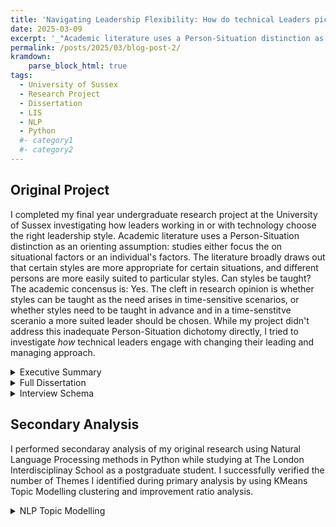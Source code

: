 ```yaml
---
title: 'Navigating Leadership Flexibility: How do technical Leaders pick the right approach?'
date: 2025-03-09
excerpt: '_"Academic literature uses a Person-Situation distinction as a orienting  assumption: studies either focus the on situational factors or an individual''s factors" ... "The cleft in research opinion is whether styles can be taught as the need arises in time-sensitive scenarios, or whether styles need to be taught in advance and in a time-senstitve sceranio a more suited leader should be chosen."_'
permalink: /posts/2025/03/blog-post-2/
kramdown:
    parse_block_html: true
tags:
  - University of Sussex
  - Research Project
  - Dissertation
  - LIS
  - NLP
  - Python
  #- category1
  #- category2
---
```


## Original Project
I completed my final year undergraduate research project at the University of Sussex investigating how leaders working in or with technology choose the right leadership style. Academic literature uses a Person-Situation distinction as an orienting  assumption: studies either focus the on situational factors or an individual's factors. The literature broadly draws out that certain styles are more appropriate for certain situations, and different persons are more easily suited to particular styles. Can styles be taught? The academic concensus is: Yes. The cleft in research opinion is whether styles can be taught as the need arises in time-sensitive scenarios, or whether styles need to be taught in advance and in a time-senstitve sceranio a more suited leader should be chosen. While my project didn't address this inadequate Person-Situation dichotomy directly, I tried to investigate *how* technical leaders engage with changing their leading and managing approach.

<details>
    <summary>Executive Summary</summary>
    <iframe width="100%" height="300vh"
    src="https://dariustata.github.io/files/Executive_Summary.pdf"
    >
    </iframe>
</details>

<details>
    <summary>Full Dissertation</summary>
    <iframe width ="100%" height="500vh"
    src="https://dariustata.github.io/files/UG_Dissertation.pdf"
    >
    </iframe>
</details>

<details>
    <summary>Interview Schema</summary>
    <iframe width="100%"
    src="https://dariustata.github.io/files/Interview_Schedule.pdf"
    >
    </iframe>
</details>

## Secondary Analysis
I performed secondaray analysis of my original research using Natural Language Processing methods in Python while studying at The London Interdisciplinay School as a postgraduate student. I successfully verified the number of Themes I identified during primary analysis by using KMeans Topic Modelling clustering and improvement ratio analysis.

<details>
    <summary>NLP Topic Modelling</summary>
    <iframe width="100%"
    src="https://dariustata.github.io/files/NLP_NLF.pdf"
    >
    </iframe>
</details>
